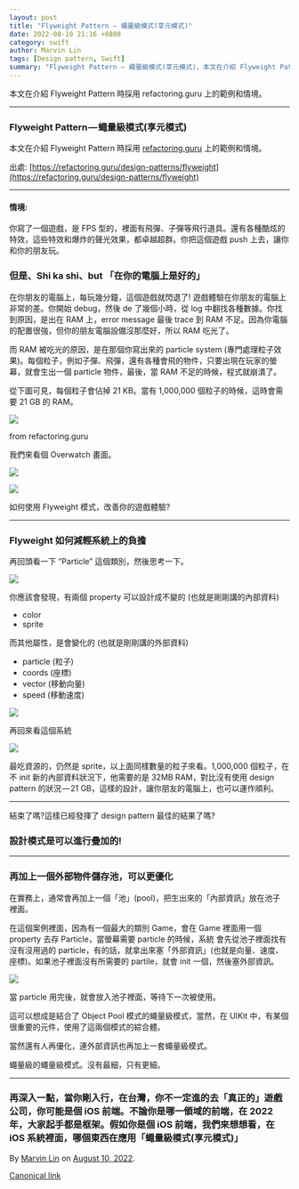 ```yaml
---
layout: post
title: "Flyweight Pattern — 蠅量級模式(享元模式)"
date: 2022-08-10 21:16 +0800
category: swift
author: Marvin Lin
tags: [Design pattern, Swift]
summary: "Flyweight Pattern — 蠅量級模式(享元模式)，本文在介紹 Flyweight Pattern 時採用 refactoring.guru 上的範例和情境。"
---
```


本文在介紹 Flyweight Pattern 時採用 refactoring.guru 上的範例和情境。

* * *

### Flyweight Pattern — 蠅量級模式(享元模式)

本文在介紹 Flyweight Pattern 時採用 [refactoring.guru](https://medium.com/r?url=http%3A%2F%2Frefactoring.guru) 上的範例和情境。

出處: [https://refactoring.guru/design-patterns/flyweight](https://refactoring.guru/design-patterns/flyweight)

* * *

#### 情境:

你寫了一個遊戲，是 FPS 型的，裡面有飛彈、子彈等飛行道具。還有各種酷炫的特效，這些特效和爆炸的聲光效果，都卓越超群。你把這個遊戲 push 上去，讓你和你的朋友玩。

### 但是、Shi ka shi、but 「在你的電腦上是好的」

在你朋友的電腦上，每玩幾分鐘，這個遊戲就閃退了! 遊戲體驗在你朋友的電腦上非常的差。你開始 debug，然後 de 了幾個小時，從 log 中翻找各種數據。你找到原因，是出在 RAM 上，error message 最後 trace 到 RAM 不足。因為你電腦的配置很強，但你的朋友電腦設備沒那麼好，所以 RAM 吃光了。

而 RAM 被吃光的原因，是在那個你寫出來的 particle system (專門處理粒子效果)。每個粒子，例如子彈、飛彈，還有各種會飛的物件，只要出現在玩家的螢幕，就會生出一個 particle 物件，最後，當 RAM 不足的時候，程式就崩潰了。

從下圖可見，每個粒子會佔掉 21 KB。當有 1,000,000 個粒子的時候，這時會需要 21 GB 的 RAM。

![](https://cdn-images-1.medium.com/max/800/1*G4GebBvS7ZChon7wEhSvZg.png)

from refactoring.guru

我們來看個 Overwatch 畫面。

![](https://cdn-images-1.medium.com/max/800/1*bZSGkmXGYofMadtii2wyGQ.png)

![](https://cdn-images-1.medium.com/max/800/1*UzKC0uTVHQXLaqTyZhmNNA.png)

如何使用 Flyweight 模式，改善你的遊戲體驗?

* * *

### Flyweight 如何減輕系統上的負擔

再回頭看一下 ”Particle” 這個類別，然後思考一下。

![](https://cdn-images-1.medium.com/max/800/1*4dPir95Ideb9wzMRjK9hbg.png)

你應該會發現，有兩個 property 可以設計成不變的 (也就是剛剛講的內部資料)

*   color
*   sprite

而其他屬性，是會變化的 (也就是剛剛講的外部資料)

*   particle (粒子)
*   coords (座標)
*   vector (移動向量)
*   speed (移動速度)

![](https://cdn-images-1.medium.com/max/800/1*5r80IzFWvGH9MCL0Kgm8nA.png)

再回來看這個系統

![](https://cdn-images-1.medium.com/max/800/1*5yXJEnkUFcrlOgFIqbz86g.png)

最吃資源的，仍然是 sprite，以上面同樣數量的粒子來看。1,000,000 個粒子，在不 init 新的內部資料狀況下，他需要的是 32MB RAM，對比沒有使用 design pattern 的狀況 — 21 GB，這樣的設計，讓你朋友的電腦上，也可以運作順利。

* * *

結束了嗎?這樣已經發揮了 design pattern 最佳的結果了嗎?

### **設計模式是可以進行疊加的!**

* * *

### 再加上一個外部物件儲存池，可以更優化

在實務上，通常會再加上一個「池」(pool)，把生出來的「內部資訊」放在池子 裡面。

在這個案例裡面，因為有一個最大的類別 Game，會在 Game 裡面用一個 property 去存 Particle，當螢幕需要 particle 的時候，系統 會先從池子裡面找有沒有沒用過的 particle，有的話，就拿出來塞「外部資訊」(也就是向量、速度、座標)。如果池子裡面沒有所需要的 partile，就會 init 一個，然後塞外部資訊。

![](https://cdn-images-1.medium.com/max/800/1*9oTHsQUlMpuXtZcj47OviA.png)

當 particle 用完後，就會放入池子裡面，等待下一次被使用。

這可以想成是結合了 Object Pool 模式的蠅量級模式，當然，在 UIKit 中，有某個很重要的元件，使用了這兩個模式的綜合體。

當然還有人再優化，連外部資訊也再加上一套蠅量級模式。

蠅量級的蠅量級模式。沒有最細，只有更細。

* * *

### 再深入一點，當你剛入行，在台灣，你不一定進的去「真正的」遊戲公司，你可能是個 iOS 前端。不論你是哪一領域的前端，在 2022 年，大家起手都是框架。假如你是個 iOS 前端，我們來想想看，在 iOS 系統裡面，哪個東西在應用「蠅量級模式(享元模式)」

By [Marvin Lin](https://medium.com/@atimis19) on [August 10, 2022](https://medium.com/p/a5ab3b6054f).

[Canonical link](https://medium.com/@atimis19/flyweight-pattern-%E8%A0%85%E9%87%8F%E7%B4%9A%E6%A8%A1%E5%BC%8F-%E4%BA%AB%E5%85%83%E6%A8%A1%E5%BC%8F-a5ab3b6054f)
